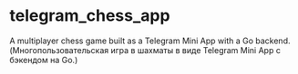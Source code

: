 # telegram_chess_app
A multiplayer chess game built as a Telegram Mini App with a Go backend. (Многопользовательская игра в шахматы в виде Telegram Mini App с бэкендом на Go.)
